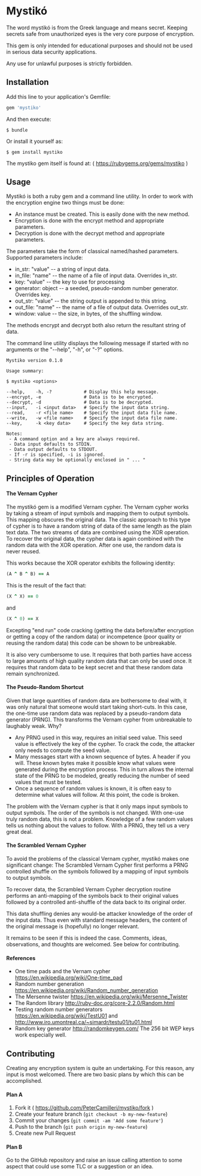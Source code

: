 # Mystik&oacute;

The word mystik&oacute; is from the Greek language and means secret. Keeping
secrets safe from unauthorized eyes is the very core purpose of encryption.

This gem is only intended for educational purposes and should not be used in
serious data security applications.

Any use for unlawful purposes is strictly forbidden.

## Installation

Add this line to your application's Gemfile:

```ruby
gem 'mystiko'
```

And then execute:

    $ bundle

Or install it yourself as:

    $ gem install mystiko

The mystiko gem itself is found at: ( https://rubygems.org/gems/mystiko )

## Usage

Mystik&oacute; is both a ruby gem and a command line utility. In order to work
with the encryption engine two things must be done:

 - An instance must be created. This is easily done with the new method.
 - Encryption is done with the encrypt method and appropriate parameters.
 - Decryption is done with the decrypt method and appropriate parameters.

The parameters take the form of classical named/hashed parameters. Supported
parameters include:

 - in_str: "value" -- a string of input data.
 - in_file: "name" -- the name of a file of input data. Overrides in_str.
 - key: "value" -- the key to use for processing
 - generator: object -- a seeded, pseudo-random number generator. Overrides key.
 - out_str: "value" -- the string output is appended to this string.
 - out_file: "name" -- the name of a file of output data. Overrides out_str.
 - window: value -- the size, in bytes, of the shuffling window.

The methods encrypt and decrypt both also return the resultant string of data.

The command line utility displays the following message if started with no
arguments or the "--help", "-h", or "-?" options.

    Mystiko version 0.1.0

    Usage summary:

    $ mystiko <options>

    --help,    -h, -?            # Display this help message.
    --encrypt, -e                # Data is to be encrypted.
    --decrypt, -d                # Data is to be decrypted.
    --input,   -i <input data>   # Specify the input data string.
    --read,    -r <file name>    # Specify the input data file name.
    --write,   -w <file name>    # Specify the input data file name.
    --key,     -k <key data>     # Specify the key data string.

    Notes:
     - A command option and a key are always required.
     - Data input defaults to STDIN.
     - Data output defaults to STDOUT.
     - If -r is specified, -i is ignored.
     - String data may be optionally enclosed in " ... "

## Principles of Operation

#### The Vernam Cypher

The mystik&oacute; gem is a modified Vernam cypher. The Vernam cypher works
by taking a stream of input symbols and mapping them to output symbols. This
mapping obscures the original data. The classic approach to this type of cypher
is to have a random string of data of the same length as the plain text data.
The two streams of data are combined using the XOR operation. To recover the
original data, the cypher data is again combined with the random data with the
XOR operation. After one use, the random data is never reused.

This works because the XOR operator exhibits the following identity:

```ruby
(A ^ B ^ B) == A
```
This is the result of the fact that:

```ruby
(X ^ X) == 0
```
and

```ruby
(X ^ 0) == X
```

Excepting "end run" code cracking (getting the data before/after encryption or
getting a copy of the random data) or incompetence (poor quality or reusing the
random data) this code can be shown to be unbreakable.

It is also very cumbersome to use. It requires that both parties have access to
large amounts of high quality random data that can only be used once. It
requires that random data to be kept secret and that these random data remain
synchronized.

#### The Pseudo-Random Shortcut

Given that large quantities of random data are bothersome to deal with, it was
only natural that someone would start taking short-cuts. In this case, the
one-time use random data was replaced by a pseudo-random data generator (PRNG).
This transforms the Vernam cypher from unbreakable to laughably weak. Why?

 - Any PRNG used in this way, requires an initial seed value. This seed value
is effectively the key of the cypher. To crack the code, the attacker only
needs to compute the seed value.
 - Many messages start with a known sequence of bytes. A header if you will.
These known bytes make it possible know what values were generated during the
encryption process. This in turn allows the internal state of the PRNG to be
modeled, greatly reducing the number of seed values that must be tested.
 - Once a sequence of random values is known, it is often easy to determine
what values will follow. At this point, the code is broken.

The problem with the Vernam cypher is that it only maps input symbols to
output symbols. The order of the symbols is not changed. With one-use truly
random data, this is not a problem. Knowledge of a few random values tells
us nothing about the values to follow. With a PRNG, they tell us a very great
deal.

#### The Scrambled Vernam Cypher

To avoid the problems of the classical Vernam cypher, mystik&oacute; makes one
significant change: The Scrambled Vernam Cypher first performs a PRNG
controlled shuffle on the symbols followed by a mapping of input symbols to
output symbols.

To recover data, the Scrambled Vernam Cypher decryption routine performs an
anti-mapping of the symbols back to their original values followed by a
controlled anti-shuffle of the data back to its original order.

This data shuffling denies any would-be attacker knowledge of the order of the
input data. Thus even with standard message headers, the content of the
original message is (hopefully) no longer relevant.

It remains to be seen if this is indeed the case. Comments, ideas,
observations, and thoughts are welcomed. See below for contributing.

#### References

- One time pads and the Vernam cypher https://en.wikipedia.org/wiki/One-time_pad
- Random number generation https://en.wikipedia.org/wiki/Random_number_generation
- The Mersenne twister  https://en.wikipedia.org/wiki/Mersenne_Twister
- The Random library http://ruby-doc.org/core-2.2.0/Random.html
- Testing random number generators https://en.wikipedia.org/wiki/TestU01 and
http://www.iro.umontreal.ca/~simardr/testu01/tu01.html
- Random key generator http://randomkeygen.com/ The 256 bit WEP keys work especially well.

## Contributing

Creating any encryption system is quite an undertaking. For this reason,
any input is most welcomed. There are two basic plans by which this can
be accomplished.

#### Plan A

1. Fork it ( https://github.com/PeterCamilleri/mystiko/fork )
2. Create your feature branch (`git checkout -b my-new-feature`)
3. Commit your changes (`git commit -am 'Add some feature'`)
4. Push to the branch (`git push origin my-new-feature`)
5. Create new Pull Request

#### Plan B

Go to the GitHub repository and raise an issue calling attention to some
aspect that could use some TLC or a suggestion or an idea.
